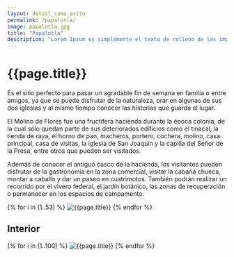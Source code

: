 ```yaml
---
layout: detail_caso_exito
permalink: /papalotla/
image: papalotla.jpg
title: "Papalotla"
description: "Lorem Ipsum es simplemente el texto de relleno de las imprentas y archivos de texto. Lorem Ipsum ha sido el texto de relleno estándar de las industrias desde el año 1500"
---
```


<div class="container-fluid mt-3 pb-3">
    <div class="container bg-white">
        <div class="p-5 ">
            <h1 class="cnt-title">{{page.title}}</h1>
            <p>
                Es el sitio perfecto para pasar un agradable fin de semana en familia o entre amigos, ya que se puede
                disfrutar de la naturaleza, orar en algunas de sus dos iglesias y al mismo tiempo conocer las historias
                que guarda el lugar.
            </p>
            <p>
                El Molino de Flores fue una fructífera hacienda durante la época colonia, de la cual sólo quedan parte
                de sus deteriorados edificios como el tinacal, la tienda de raya, el horno de pan, macheros, portero,
                cochera, molino, casa principal, casa de visitas, la iglesia de San Joaquín y la capilla del Señor de la
                Presa, entre otros que pueden ser visitados.
            </p>
            <p>
                Además de conocer el antiguo casco de la hacienda, los visitantes pueden disfrutar de la gastronomía en
                la zona comercial, visitar la cabaña chueca, montar a caballo y dar un paseo en cuatrimotos. También
                podrán realizar un recorrido por el vivero federal, el jardín botánico, las zonas de recuperación o
                permanecer en los espacios de campamento.
            </p>
        </div>
        <div id="gallery" class="container-gallery">
            {% for i in (1..53) %}
            <img alt="{{page.title}}" src="/assets/images/gallerys/papalotla/etapa-exterior/thumbnail/{{i}}.jpg"
                data-image="/assets/images/gallerys/papalotla/etapa-exterior/{{i}}.jpg" data-description="{{page.title}}">
            {% endfor %}
        </div>
        <h2 class="separador-gallery"><span>Interior</span></h2>
        <div id="gallery-1" class="container-gallery">
            {% for i in (1..100) %}
            <img alt="{{page.title}}" src="/assets/images/gallerys/papalotla/etapa-interior/thumbnail/{{i}}.jpg"
                data-image="/assets/images/gallerys/papalotla/etapa-interior/{{i}}.jpg" data-description="{{page.title}}">
            {% endfor %}
        </div>
    </div>
</div>